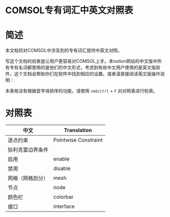 # COMSOL专有词汇中英文对照表

# 简述

本文档将对COMSOL中涉及到的专有词汇提供中英文对照。

写这个文档的初衷是让用户更容易对COMSOL上手。本notion网站的中文版中所有专有名词都使用的是他们的中文形式，考虑到有些中文用户使用的是英文版软件，这个文档会帮助你们在软件中找到相应的设置。或者请直接阅读英文版操作说明：

本表格没有根据首字母排序的功能，请使用 `cmd/ctrl` + `F` 对对照表进行检索。

# 对照表

| 中文 | Translation |
| --- | --- |
| 逐点约束 | Pointwise Constraint |
| 狄利克雷边界条件 |  |
| 启用 | enable |
| 禁用 | disable |
| 网格（网格剖分） | mesh |
| 节点 | node |
| 颜色栏 | colorbar |
| 接口 | interface |